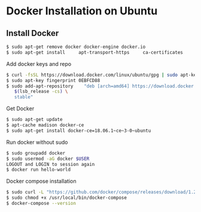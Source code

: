 # Docker Installation on Ubuntu

## Install Docker

```sh
$ sudo apt-get remove docker docker-engine docker.io
$ sudo apt-get install     apt-transport-https     ca-certificates     curl     software-properties-common
```
Add docker keys and repo
```sh
$ curl -fsSL https://download.docker.com/linux/ubuntu/gpg | sudo apt-key add -
$ sudo apt-key fingerprint 0EBFCD88
$ sudo add-apt-repository    "deb [arch=amd64] https://download.docker.com/linux/ubuntu \
   $(lsb_release -cs) \
   stable"
```

Get Docker
```sh
$ sudo apt-get update
$ apt-cache madison docker-ce
$ sudo apt-get install docker-ce=18.06.1~ce~3-0~ubuntu
```

Run docker without sudo
```sh
$ sudo groupadd docker
$ sudo usermod -aG docker $USER
LOGOUT and LOGIN to session again
$ docker run hello-world
```

Docker compose installation
```sh
$ sudo curl -L "https://github.com/docker/compose/releases/download/1.23.1/docker-compose-$(uname -s)-$(uname -m)" -o /usr/local/bin/docker-compose
$ sudo chmod +x /usr/local/bin/docker-compose
$ docker-compose --version
```
